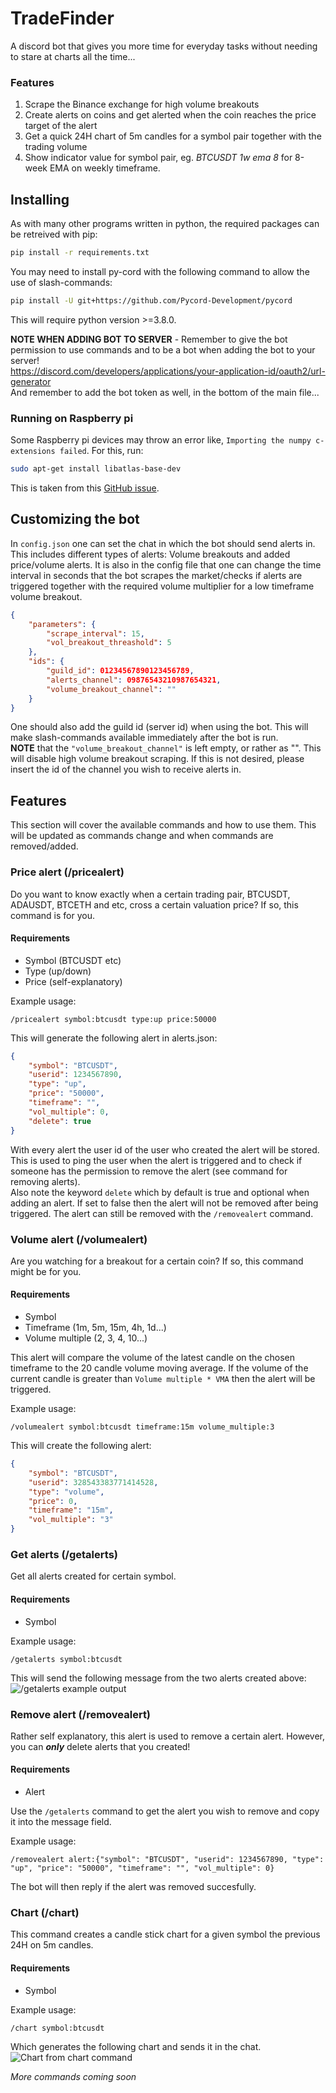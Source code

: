 # TradeFinder
A discord bot that gives you more time for everyday tasks without needing to stare at charts all the time...

### Features
1. Scrape the Binance exchange for high volume breakouts
2. Create alerts on coins and get alerted when the coin reaches the price target of the alert
3. Get a quick 24H chart of 5m candles for a symbol pair together with the trading volume
4. Show indicator value for symbol pair, eg. *BTCUSDT 1w ema 8* for 8-week EMA on weekly timeframe.

## Installing
As with many other programs written in python, the required packages can be retreived with pip:
```bash
pip install -r requirements.txt
```
You may need to install py-cord with the following command to allow the use of slash-commands:
```bash
pip install -U git+https://github.com/Pycord-Development/pycord
```
This will require python version >=3.8.0.

**NOTE WHEN ADDING BOT TO SERVER** - Remember to give the bot permission to use commands and to be a bot when adding the bot to your server! <br>
https://discord.com/developers/applications/your-application-id/oauth2/url-generator <br>
And remember to add the bot token as well, in the bottom of the main file...

### Running on Raspberry pi
Some Raspberry pi devices may throw an error like, ```Importing the numpy c-extensions failed```. For this, run:
```bash
sudo apt-get install libatlas-base-dev
```
This is taken from this [GitHub issue](https://github.com/numpy/numpy/issues/15744).

## Customizing the bot

In ```config.json``` one can set the chat in which the bot should send alerts in. This includes different types of alerts: Volume breakouts and added price/volume alerts.
It is also in the config file that one can change the time interval in seconds that the bot scrapes the market/checks if alerts are triggered together with the required volume multiplier for a low timeframe volume breakout.
```json
{
    "parameters": {
        "scrape_interval": 15,
        "vol_breakout_threashold": 5
    },
    "ids": {
        "guild_id": 01234567890123456789,
        "alerts_channel": 09876543210987654321,
        "volume_breakout_channel": ""
    }
}
```
One should also add the guild id (server id) when using the bot. This will make slash-commands available immediately after the bot is run.<br>
**NOTE** that the ```"volume_breakout_channel"``` is left empty, or rather as "". This will disable high volume breakout scraping. If this is not desired, please insert the id of the channel you wish to receive alerts in.


## Features
This section will cover the available commands and how to use them. This will be updated as commands change and when commands are removed/added. <br>

### Price alert (/pricealert)
Do you want to know exactly when a certain trading pair, BTCUSDT, ADAUSDT, BTCETH and etc, cross a certain valuation price? If so, this command is for you.
#### Requirements
- Symbol (BTCUSDT etc)
- Type (up/down)
- Price (self-explanatory)

Example usage:
```
/pricealert symbol:btcusdt type:up price:50000 
```
This will generate the following alert in alerts.json:
```json
{
    "symbol": "BTCUSDT",
    "userid": 1234567890,
    "type": "up",
    "price": "50000",
    "timeframe": "",
    "vol_multiple": 0,
    "delete": true
}
```
With every alert the user id of the user who created the alert will be stored. This is used to ping the user when the alert is triggered and to check if someone has the permission to remove the alert (see command for removing alerts).<br>
Also note the keyword ```delete``` which by default is true and optional when adding an alert. If set to false then the alert will not be removed after being triggered. The alert can still be removed with the ```/removealert``` command.

### Volume alert (/volumealert)
Are you watching for a breakout for a certain coin? If so, this command might be for you.
#### Requirements
- Symbol
- Timeframe (1m, 5m, 15m, 4h, 1d...)
- Volume multiple (2, 3, 4, 10...)

This alert will compare the volume of the latest candle on the chosen timeframe to the 20 candle volume moving average. If the volume of the current candle is greater than ```Volume multiple * VMA``` then the alert will be triggered.

Example usage:
```
/volumealert symbol:btcusdt timeframe:15m volume_multiple:3 
```
This will create the following alert:
```json
{
    "symbol": "BTCUSDT",
    "userid": 328543383771414528,
    "type": "volume",
    "price": 0,
    "timeframe": "15m",
    "vol_multiple": "3"
}
```

### Get alerts (/getalerts)
Get all alerts created for certain symbol.
#### Requirements
- Symbol

Example usage:
```
/getalerts symbol:btcusdt 
```
This will send the following message from the two alerts created above:<br>
![/getalerts example output](https://github.com/byggemandboesen/TradeFinder/blob/main/Images/getalerts.jpg)

### Remove alert (/removealert)
Rather self explanatory, this alert is used to remove a certain alert. However, you can ***only*** delete alerts that you created!
#### Requirements
- Alert

Use the ```/getalerts``` command to get the alert you wish to remove and copy it into the message field.<br>

Example usage:
```
/removealert alert:{"symbol": "BTCUSDT", "userid": 1234567890, "type": "up", "price": "50000", "timeframe": "", "vol_multiple": 0}
```
The bot will then reply if the alert was removed succesfully.

### Chart (/chart)
This command creates a candle stick chart for a given symbol the previous 24H on 5m candles.
#### Requirements
- Symbol

Example usage:
```
/chart symbol:btcusdt
```
Which generates the following chart and sends it in the chat. <br>
![Chart from chart command](https://github.com/byggemandboesen/TradeFinder/blob/main/Images/chart.jpg)


*More commands coming soon*
